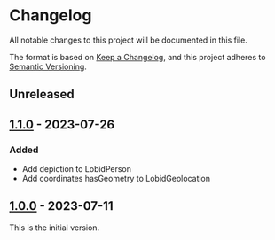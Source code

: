 # Changelog

All notable changes to this project will be documented in this file.

The format is based on [Keep a Changelog](https://keepachangelog.com/en/1.0.0/),
and this project adheres to [Semantic Versioning](https://semver.org/spec/v2.0.0.html).

## Unreleased

## [1.1.0](https://github.com/dbmdz/lobid-entityfacts-api/releases/tag/1.1.0) - 2023-07-26

### Added

* Add depiction to LobidPerson
* Add coordinates hasGeometry to LobidGeolocation

## [1.0.0](https://github.com/dbmdz/lobid-entityfacts-api/releases/tag/1.0.0) - 2023-07-11

This is the initial version.
